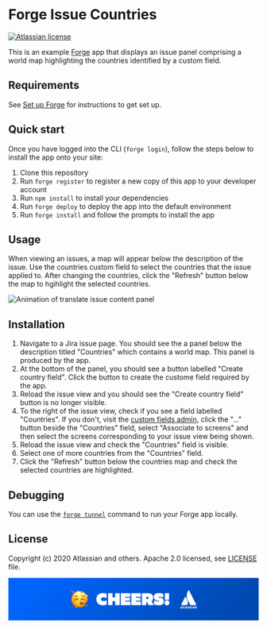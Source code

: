 # Forge Issue Countries

[![Atlassian license](https://img.shields.io/badge/license-Apache%202.0-blue.svg?style=flat-square)](LICENSE)

This is an example [Forge](https://developer.atlassian.com/platform/forge/) app that displays an issue panel comprising a world map highlighting the countries identified by a custom field.

## Requirements

See [Set up Forge](https://developer.atlassian.com/platform/forge/set-up-forge/) for instructions to get set up.

## Quick start

Once you have logged into the CLI (`forge login`), follow the steps below to install the app onto your site:

1. Clone this repository
2. Run `forge register` to register a new copy of this app to your developer account
3. Run `npm install` to install your dependencies
4. Run `forge deploy` to deploy the app into the default environment
5. Run `forge install` and follow the prompts to install the app

## Usage

When viewing an issues, a map will appear below the description of the issue. Use the countries custom field to select the countries that the issue applied to. After changing the countries, click the "Refresh" button below the map to hgihlight the selected countries.

![Animation of translate issue content panel](./demo.gif)

## Installation

1. Navigate to a Jira issue page. You should see the a panel below the description titled "Countries" which contains a world map. This panel is produced by the app.
2. At the bottom of the panel, you should see a button labelled "Create country field". Click the button to create the custome field required by the app.
3. Reload the issue view and you should see the "Create country field" button is no longer visible.
4. To the right of the issue view, check if you see a field labelled "Countries". If you don't, visit the [custom fields admin](https://your-tenant.atlassian.net/secure/admin/ViewCustomFields.jspa), click the "..." button beside the "Countries" field, select "Associate to screens" and then select the screens corresponding to your issue view being shown.
5. Reload the issue view and check the "Countries" field is visible.
6. Select one of more countries from the "Countries" field.
7. Click the "Refresh" button below the countries map and check the selected countries are highlighted.

## Debugging

You can use the [`forge tunnel`](https://developer.atlassian.com/platform/forge/change-the-frontend-with-forge-ui/#set-up-tunneling) command to run your Forge app locally. 

## License

Copyright (c) 2020 Atlassian and others.
Apache 2.0 licensed, see [LICENSE](LICENSE) file.

[![From Atlassian](https://raw.githubusercontent.com/atlassian-internal/oss-assets/master/banner-cheers.png)](https://www.atlassian.com)
